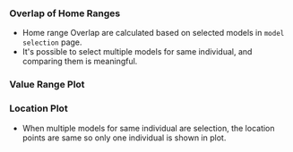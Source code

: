 ### Overlap of Home Ranges
- Home range Overlap are calculated based on selected models in `model selection` page.
- It's possible to select multiple models for same individual, and comparing them is meaningful. 


### Value Range Plot


### Location Plot
- When multiple models for same individual are selection, the location points are same so only one individual is shown in plot.

